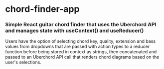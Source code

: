 # chord-finder-app

### Simple React guitar chord finder that uses the Uberchord API and manages state with useContext() and useReducer()

Users have the option of selecting chord key, quality, extension and bass values from dropdowns that are passed with action types to a reducer function before being stored in context as strings, then concatenated and passed to an Uberchord API call that renders chord diagrams based on the user's selections.
